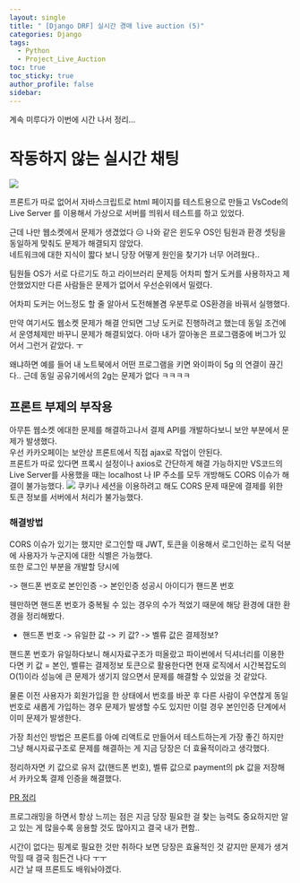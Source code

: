 ```yaml
---
layout: single
title: " [Django DRF] 실시간 경매 live auction (5)"
categories: Django
tags:
  - Python
  - Project_Live_Auction
toc: true
toc_sticky: true
author_profile: false
sidebar:
---
```

계속 미루다가 이번에 시간 나서 정리...
# 작동하지 않는 실시간 채팅


![](https://i.imgur.com/wRylrCN.png)

프론트가 따로 없어서 자바스크립트로 html 페이지를 테스트용으로 만들고 VsCode의 Live Server 를 이용해서 가상으로 서버를 띄워서 테스트를 하고 있었다.   

근데 나만 웹소켓에서 문제가 생겼었다 😑
나와 같은 윈도우 OS인 팀원과 환경 셋팅을 동일하게 맞춰도 문제가 해결되지 않았다.   
네트워크에 대한 지식이 짧다 보니 당장 어떻게 원인을 찾기가 너무 어려웠다..   


팀원들 OS가 서로 다르기도 하고 라이브러리 문제등 어차피 할거 도커를 사용하자고 제안했었지만 다른 사람들은 문제가 없어서 우선순위에서 밀렸다.   

어차피 도커는 어느정도 할 줄 알아서 도전해볼겸 우분투로 OS환경을 바꿔서 실행했다.  

만약 여기서도 웹소켓 문제가 해결 안되면 그냥 도커로 진행하려고 했는데 동일 조건에서 운영체제만 바꾸니 문제가 해결되었다.
아마 내가 깔아놓은 프로그램중에 버그가 있어서 그런거 같았다. ㅜ

왜냐하면 예를 들어 내 노트북에서 어떤 프로그램을 키면 와이파이 5g 의 연결이 끊긴다.. 근데  동일 공유기에서의 2g는 문제가 없다 ㅋㅋㅋㅋ   


## 프론트 부제의 부작용

아무튼 웹소켓 에대한 문제를 해결하고나서 결제 API를 개발하다보니 보안 부분에서 문제가 발생했다.    
우선 카카오페이는 보안상 프론트에서 직접 ajax로 작업이 안된다.  
프론트가 따로 있다면 프록시 설정이나  axios로 간단하게 해결 가능하지만 VS코드의 Live Server를 사용했을 때는 localhost 나 IP 주소를 모두 개방해도 CORS 이슈가 해결이 불가능했다.
![](https://i.imgur.com/usEePye.png)
쿠키나 세션을 이용하려고 해도 CORS 문제 때문에 결제를 위한 토큰 정보를 서버에서 처리가 불가능했다.   

### 해결방법

CORS 이슈가 있기는 했지만 로그인할 때 JWT, 토큰을 이용해서 로그인하는 로직 덕분에 사용자가 누군지에 대한 식별은 가능했다.  
또한 로그인 부분을 개발할 당시에   

-> 핸드폰 번호로 본인인증
-> 본인인증 성공시 아이디가 핸드폰 번호

웬만하면 핸드폰 번호가 중복될 수 있는 경우의 수가 적었기 때문에 해당 환경에 대한 환경을 정리해봤다.  

- 핸드폰 번호 -> 유일한 값 -> 키 값? -> 벨류 값은 결제정보? 

핸드폰 번호가 유일하다보니 해시자료구조가 떠올랐고 파이썬에서 딕셔너리를 이용한다면 키 값 = 본인, 벨류는 결제정보 토큰으로 활용한다면 현재 로직에서 시간복잡도의 O(1)이라 성능에 큰 문제가 생기지 않으면서 문제를 해결할 수 있었을 것 같았다.   

물론 이전 사용자가 회원가입을 한 상태에서 번호를 바꾼 후 다른 사람이 우연찮게 동일 번호로 새롭게 가입하는 경우 문제가 발생할 수도 있지만 이럴 경우 본인인증 단계에서 이미 문제가 발생한다.   

가장 최선인 방법은 프론트를 아예 리액트로 만들어서 테스트하는게 가장 좋긴 하지만 그냥 해시자료구조로 문제를 해결하는 게 지금 당장은 더 효율적이라고 생각했다.  

정리하자면 키 값으로 유저 값(핸드폰 번호), 벨류 값으로 payment의 pk 값을 저장해서 카카오톡 결제 인증을 해결했다.

[PR 정리](https://github.com/wodnrP/realtime_auction/pull/40)

프로그래밍을 하면서 항상 느끼는 점은 지금 당장 필요한 걸 찾는 능력도 중요하지만 알고 있는 게 많을수록 응용할 것도 많아지고 결국 내가 편함..

시간이 없다는 핑계로 필요한 것만 취하다 보면 당장은 효율적인 것 같지만 문제가 생겨 막힐 때 결국 힘든건 나다 ㅜㅜ   
시간 날 때 프론트도 배워놔야겠다.
